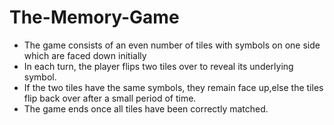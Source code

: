 # The-Memory-Game


* The game consists of an even number of tiles with symbols on one side which are faced down initially
* In each turn, the player flips two tiles over to reveal its underlying symbol.
* If the two tiles have the same symbols, they remain face up,else the tiles flip back over after a small period of time.
* The game ends once all tiles have been correctly matched.
